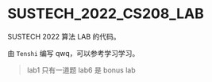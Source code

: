 # SUSTECH_2022_CS208_LAB

SUSTECH 2022 算法 LAB 的代码。

由 `Tenshi` 编写 qwq，可以参考学习学习。

> lab1 只有一道题
> lab6 是 bonus lab
